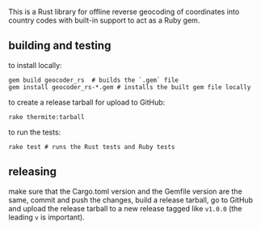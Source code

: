 This is a Rust library for offline reverse geocoding of coordinates into country codes with built-in support to act as a Ruby gem.

## building and testing

to install locally:

    gem build geocoder_rs  # builds the `.gem` file
    gem install geocoder_rs-*.gem # installs the built gem file locally

to create a release tarball for upload to GitHub:

    rake thermite:tarball

to run the tests:

    rake test # runs the Rust tests and Ruby tests

## releasing

make sure that the Cargo.toml version and the Gemfile version are the same, commit and push the changes, build a release tarball, go to GitHub and upload the release tarball to a new release tagged like `v1.0.0` (the leading `v` is important).
